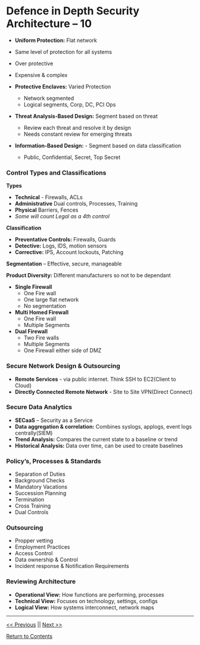 # Defence in Depth Security Architecture – 10

 - **Uniform Protection:** Flat network
 -	Same level of protection for all systems
 -	Over protective
 -	Expensive & complex

 -	**Protective Enclaves:** Varied Protection
    -	Network segmented 
    -	Logical segments, Corp, DC, PCI Ops
 -	**Threat Analysis-Based Design:** Segment based on threat
    -	Review each threat and resolve it by design 
    -	Needs constant review for emerging threats
 -	**Information-Based Design:** - Segment based on data classification
    -	Public, Confidential, Secret, Top Secret

### Control Types and Classifications
**Types**  
-	**Technical** - Firewalls, ACLs
-	**Administrative** Dual controls, Processes, Training
-	**Physical** Barriers, Fences 
-	*Some will count Legal as a 4th control*

**Classification**    
-	**Preventative Controls:**  Firewalls, Guards
-	**Detective:** Logs, IDS, motion sensors
-	**Corrective:** IPS, Account lockouts, Patching  

**Segmentation** – Effective, secure, manageable  

**Product Diversity:** Different manufacturers so not to be dependant  

-	**Single Firewall** 
    -	One Fire wall
    -	One large flat network
    -	No segmentation
-	**Multi Homed Firewall** 
    -	One Fire wall
    -	Multiple Segments
-	**Dual Firewall**
    -	Two Fire walls
    -	Multiple Segments
    -	One Firewall either side of DMZ
    
### Secure Network Design & Outsourcing

-	**Remote Services** - via public internet. Think SSH to EC2(Client to Cloud)
-	**Directly Connected Remote Network** - Site to Site VPN(Direct Connect)

### Secure Data Analytics

-	**SECaaS** – Security as a Service
-	**Data aggregation & correlation:** Combines syslogs, applogs, event logs centrally(SIEM)
-	**Trend Analysis:** Compares the current state to a baseline or trend
-	**Historical Analysis:** Data over time, can be used to create baselines

### Policy’s, Processes & Standards
-	Separation of Duties
-	Background Checks
-	Mandatory Vacations
-	Succession Planning
-	Termination
-	Cross Training
-	Dual Controls 

### Outsourcing
-	Propper vetting
-	Employment Practices
-	Access Control
-	Data ownership & Control
-	Incident response & Notification Requirements

### Reviewing Architecture
-	**Operational View:** How functions are performing, processes
-	**Technical View:** Focuses on technology, settings, configs
-	**Logical View:** How systems interconnect, network maps

____________________

<a href="https://github.com/ReefMeeter/CySA/blob/master/09.%20Policy%20&%20Compliance.md"><< Previous</a> || <a href="XXX">Next >></a>  


<a href="https://github.com/ReefMeeter/CySA/blob/master/README.md">Return to Contents</a>

